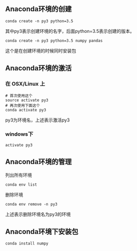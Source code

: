 ## Anaconda环境的创建

```
conda create -n py3 python=3.5
```

其中py3表示创建环境的名字，后面python=3.5表示创建的版本。

```
conda create -n py3 python=3.5 numpy pandas
```

这个是在创建环境的时候同时安装包



## Anaconda环境的激活

### 在 OSX/Linux 上

```
# 首次使用这个
source activate py3
# 再次使用下面这个
conda activate py3
```

py3为环境名，上述表示激活py3

### windows下

```
activate py3
```



## Anaconda环境的管理

列出所有环境

```
conda env list
```

删除环境

```
conda env remove -n py3
```

上述表示删除环境名为py3的环境



## Anaconda环境下安装包

```
conda install numpy
```

